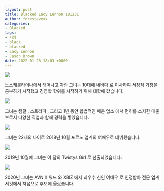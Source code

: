 ```yaml
---
layout: post
title: Blacked Lacy Lennon 181231
author: forestavxxx
categories: 
- Blacked
tags:
- 서양
- black
- blacked
- Lacy Lennon
- Jason Brown
date: 2022-01-28 18:03 +0800
---
```



![](https://github.com/forestavxxx/forestavxxx.github.io/blob/main/_images/Lacy%20Lennon/Lacy%20Lennon1.jpg)


노스캐롤라이나에서 태어나고 자란 그녀는 10대에 네바다 로 이사하여 서정적 가창을 공부하기 시작했고 경영학 학위를 시작하기 위해 대학에 갔습니다. 


![](https://github.com/forestavxxx/forestavxxx.github.io/blob/main/_images/Lacy%20Lennon/Lacy%20Lennon2.jpg)


그녀는 캠걸 , 스트리퍼 , 그리고 1년 동안 합법적인 매춘 업소 에서 면허를 소지한 매춘부로서 다양한 직업과 함께 경력을 쌓았습니다.


![](https://github.com/forestavxxx/forestavxxx.github.io/blob/main/_images/Lacy%20Lennon/Lacy%20Lennon3.jpg)


그녀는 22세의 나이로 2018년 10월 포르노 업계의 여배우로 데뷔했습니다. 


![](https://github.com/forestavxxx/forestavxxx.github.io/blob/main/_images/Lacy%20Lennon/Lacy%20Lennon4.jpg)


2019년 10월에 그녀는 이 달의 Twistys Girl 로 선출되었습니다.


![](https://github.com/forestavxxx/forestavxxx.github.io/blob/main/_images/Lacy%20Lennon/Lacy%20Lennon5.jpg)


2020년 그녀는 AVN 어워드 와 XBIZ 에서 최우수 신인 여배우 로 인정받아 전문 업계 서킷에서 처음으로 후보에 올랐습니다.





